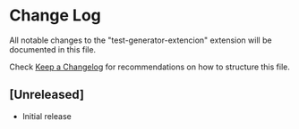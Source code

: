 # Change Log

All notable changes to the "test-generator-extencion" extension will be documented in this file.

Check [Keep a Changelog](http://keepachangelog.com/) for recommendations on how to structure this file.

## [Unreleased]

- Initial release